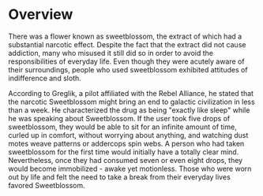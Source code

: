 # Overview

There was a flower known as sweetblossom, the extract of which had a substantial narcotic effect.
Despite the fact that the extract did not cause addiction, many who misused it still did so in order to avoid the responsibilities of everyday life.
Even though they were acutely aware of their surroundings, people who used sweetblossom exhibited attitudes of indifference and sloth.

According to Greglik, a pilot affiliated with the Rebel Alliance, he stated that the narcotic Sweetblossom might bring an end to galactic civilization in less than a week.
He characterized the drug as being "exactly like sleep" while he was speaking about Sweetblossom.
If the user took five drops of sweetblossom, they would be able to sit for an infinite amount of time, curled up in comfort, without worrying about anything, and watching dust motes weave patterns or addercops spin webs.
A person who had taken sweetblossom for the first time would initially have a totally clear mind.
Nevertheless, once they had consumed seven or even eight drops, they would become immobilized - awake yet motionless.
Those who were worn out by life and felt the need to take a break from their everyday lives favored Sweetblossom.
